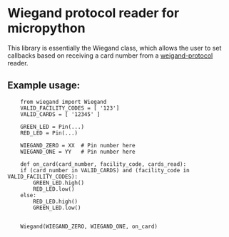 

# Wiegand protocol reader for micropython

This library is essentially the Wiegand class, which allows the user to set
callbacks based on receiving a card number from a 
[weigand-protocol](https://en.wikipedia.org/wiki/Wiegand_interface) reader.

## Example usage:
```
    from wiegand import Wiegand
    VALID_FACILITY_CODES = [ '123']
    VALID_CARDS = [ '12345' ]

    GREEN_LED = Pin(...)
    RED_LED = Pin(...)

    WIEGAND_ZERO = XX  # Pin number here
    WIEGAND_ONE = YY   # Pin number here

    def on_card(card_number, facility_code, cards_read):
	if (card_number in VALID_CARDS) and (facility_code in VALID_FACILITY_CODES):
	    GREEN_LED.high()
	    RED_LED.low()
	else:
	    RED_LED.high()
	    GREEN_LED.low()
    
    
    Wiegand(WIEGAND_ZERO, WIEGAND_ONE, on_card)
```

